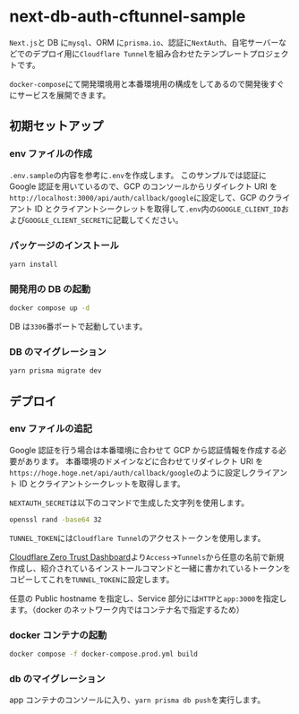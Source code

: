 # next-db-auth-cftunnel-sample

`Next.js`と DB に`mysql`、ORM に`prisma.io`、認証に`NextAuth`、自宅サーバーなどでのデプロイ用に`Cloudflare Tunnel`を組み合わせたテンプレートプロジェクトです。

`docker-compose`にて開発環境用と本番環境用の構成をしてあるので開発後すぐにサービスを展開できます。

## 初期セットアップ

### env ファイルの作成

`.env.sample`の内容を参考に`.env`を作成します。
このサンプルでは認証に Google 認証を用いているので、GCP のコンソールからリダイレクト URI を`http://localhost:3000/api/auth/callback/google`に設定して、GCP のクライアント ID とクライアントシークレットを取得して`.env`内の`GOOGLE_CLIENT_ID`および`GOOGLE_CLIENT_SECRET`に記載してください。

### パッケージのインストール

```bash
yarn install
```

### 開発用の DB の起動

```bash
docker compose up -d
```

DB は`3306`番ポートで起動しています。

### DB のマイグレーション

```bash
yarn prisma migrate dev
```

## デプロイ

### env ファイルの追記

Google 認証を行う場合は本番環境に合わせて GCP から認証情報を作成する必要があります。
本番環境のドメインなどに合わせてリダイレクト URI を`https://hoge.hoge.net/api/auth/callback/google`のように設定しクライアント ID とクライアントシークレットを取得します。

`NEXTAUTH_SECRET`は以下のコマンドで生成した文字列を使用します。

```bash
openssl rand -base64 32
```

`TUNNEL_TOKEN`には`Cloudflare Tunnel`のアクセストークンを使用します。

[Cloudflare Zero Trust Dashboard](https://one.dash.cloudflare.com/)より`Access`->`Tunnels`から任意の名前で新規作成し、紹介されているインストールコマンドと一緒に書かれているトークンをコピーしてこれを`TUNNEL_TOKEN`に設定します。

任意の Public hostname を指定し、Service 部分には`HTTP`と`app:3000`を指定します。（docker のネットワーク内ではコンテナ名で指定するため）

### docker コンテナの起動

```bash
docker compose -f docker-compose.prod.yml build
```

### db のマイグレーション

app コンテナのコンソールに入り、`yarn prisma db push`を実行します。

